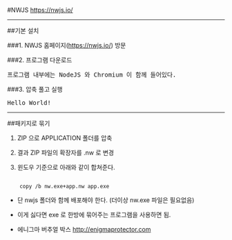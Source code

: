 #NWJS https://nwjs.io/

---

##기본 설치

###1. NWJS 홈페이지(https://nwjs.io/) 방문

###2. 프로그램 다운로드

<pre>프로그램 내부에는 NodeJS 와 Chromium 이 함께 들어있다.
</pre>

###3. 압축 풀고 실행

<pre>Hello World!</pre>

---

##패키지로 묶기

1.	ZIP 으로 APPLICATION 폴더를 압축

2.	결과 ZIP 파일의 확장자를 .nw 로 변경

3.	윈도우 기준으로 아래와 같이 합쳐준다.

<pre><code>
    copy /b nw.exe+app.nw app.exe
</code></pre>

-	단 nwjs 폴더와 함께 배포해야 한다. (더이상 nw.exe 파일은 필요없음)

-	이게 싫다면 exe 로 한방에 묶어주는 프로그램을 사용하면 됨.

-	에니그마 버추얼 박스 http://enigmaprotector.com

